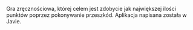 Gra zręcznościowa, której celem jest zdobycie jak największej ilości punktów poprzez pokonywanie przeszkód. Aplikacja napisana została w Javie. 
